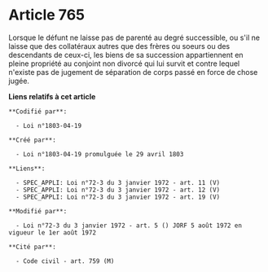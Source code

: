 # Article 765

Lorsque le défunt ne laisse pas de parenté au degré successible, ou s'il ne laisse que des collatéraux autres que des frères
ou soeurs ou des descendants de ceux-ci, les biens de sa succession appartiennent en pleine propriété au conjoint non divorcé
qui lui survit et contre lequel n'existe pas de jugement de séparation de corps passé en force de chose jugée.

**Liens relatifs à cet article**

	**Codifié par**:

	  - Loi n°1803-04-19

	**Créé par**:

	  - Loi n°1803-04-19 promulguée le 29 avril 1803

	**Liens**:

	  - SPEC_APPLI: Loi n°72-3 du 3 janvier 1972 - art. 11 (V)
	  - SPEC_APPLI: Loi n°72-3 du 3 janvier 1972 - art. 12 (V)
	  - SPEC_APPLI: Loi n°72-3 du 3 janvier 1972 - art. 19 (V)

	**Modifié par**:

	  - Loi n°72-3 du 3 janvier 1972 - art. 5 () JORF 5 août 1972 en vigueur le 1er août 1972

	**Cité par**:

	  - Code civil - art. 759 (M)
